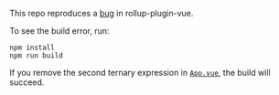 This repo reproduces a [bug](https://github.com/vuejs/rollup-plugin-vue/issues/159) in rollup-plugin-vue.

To see the build error, run:
```
npm install
npm run build
```

If  you remove the second ternary expression in [`App.vue`](https://github.com/mglukhovsky/rollup-plugin-vue-bug/blob/master/src/components/App.vue), the build will succeed.
